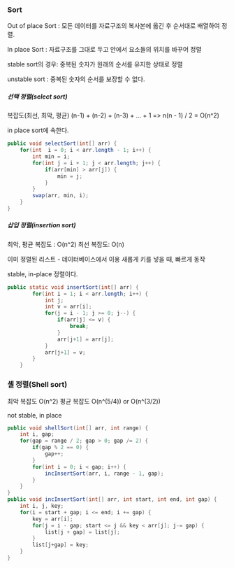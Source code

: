 ### Sort

Out of place Sort : 모든 데이터를 자료구조의 복사본에 옮긴 후 순서대로 배열하여 정렬.

In place Sort : 자료구조를 그대로 두고 안에서 요소들의 위치를 바꾸어 정렬

stable sort의 경우: 중복된 숫자가 원래의 순서를 유지한 상태로 정렬

unstable sort : 중복된 숫자의 순서를 보장할 수 없다.

##### 선택 정렬(select sort)

복잡도(최선, 최악, 평균)
(n-1) + (n-2) + (n-3) + ... + 1 => n(n - 1) / 2 = O(n^2)

in place sort에 속한다.

```java
public void selectSort(int[] arr) {
    for(int  i = 0; i < arr.length - 1; i++) {
        int min = i;
        for(int j = i + 1; j < arr.length; j++) {
            if(arr[min] > arr[j]) {
                min = j;
            }
        }
        swap(arr, min, i);
    }
}
```

##### 삽입 정렬(insertion sort)

최악, 평균 복잡도 : O(n^2)
최선 복잡도: O(n)

이미 정렬된 리스트 - 데이터베이스에서 이용
새롭게 키를 넣을 때, 빠르게 동작

stable, in-place 정렬이다.

```java
public static void insertSort(int[] arr) {
        for(int i = 1; i < arr.length; i++) {
            int j;
            int v = arr[i];
            for(j = i - 1; j >= 0; j--) {
                if(arr[j] <= v) {
                    break;
                }
                arr[j+1] = arr[j];
            }
            arr[j+1] = v;
        }
    }
```

### 셸 정렬(Shell sort)

최악 복잡도 O(n^2)
평균 복잡도 O(n^(5/4)) or O(n^(3/2))

not stable, in place

```java
public void shellSort(int[] arr, int range) {
    int i, gap;
    for(gap = range / 2; gap > 0; gap /= 2) {
        if(gap % 2 == 0) {
            gap++;
        }
        for(int i = 0; i < gap; i++) {
            incInsertSort(arr, i, range - 1, gap);
        }
    }
}
public void incInsertSort(int[] arr, int start, int end, int gap) {
    int i, j, key;
    for(i = start + gap; i <= end; i += gap) {
        key = arr[i];
        for(j = i - gap; start <= j && key < arr[j]; j-= gap) {
            list[j + gap] = list[j];
        }
        list[j+gap] = key;
    }
}
```